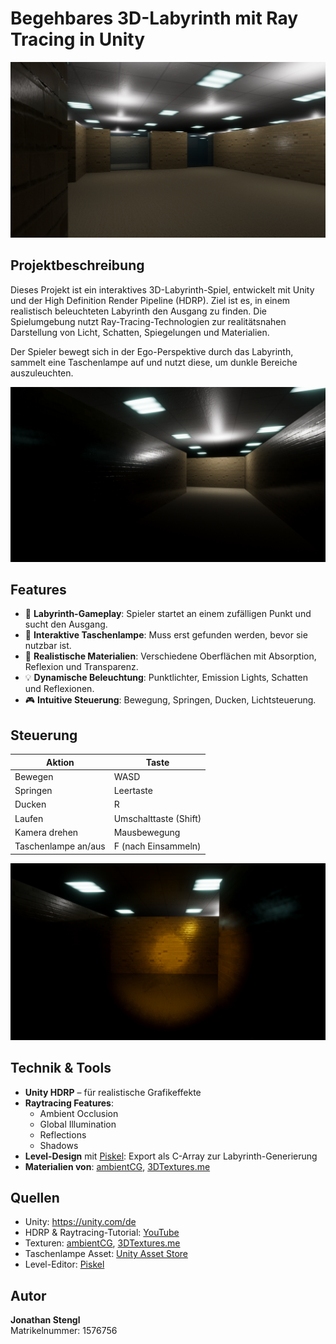 # Begehbares 3D-Labyrinth mit Ray Tracing in Unity

![Screenshot](img/img2.png)

## Projektbeschreibung

Dieses Projekt ist ein interaktives 3D-Labyrinth-Spiel, entwickelt mit Unity und der High Definition Render Pipeline (HDRP). Ziel ist es, in einem realistisch beleuchteten Labyrinth den Ausgang zu finden. Die Spielumgebung nutzt Ray-Tracing-Technologien zur realitätsnahen Darstellung von Licht, Schatten, Spiegelungen und Materialien.

Der Spieler bewegt sich in der Ego-Perspektive durch das Labyrinth, sammelt eine Taschenlampe auf und nutzt diese, um dunkle Bereiche auszuleuchten.

![Screenshot](img/img1.png)

## Features

- 🧭 **Labyrinth-Gameplay**: Spieler startet an einem zufälligen Punkt und sucht den Ausgang.
- 🔦 **Interaktive Taschenlampe**: Muss erst gefunden werden, bevor sie nutzbar ist.
- 🧱 **Realistische Materialien**: Verschiedene Oberflächen mit Absorption, Reflexion und Transparenz.
- 💡 **Dynamische Beleuchtung**: Punktlichter, Emission Lights, Schatten und Reflexionen.
- 🎮 **Intuitive Steuerung**: Bewegung, Springen, Ducken, Lichtsteuerung.

## Steuerung

| Aktion            | Taste                |
|------------------|----------------------|
| Bewegen          | WASD                 |
| Springen         | Leertaste            |
| Ducken           | R                    |
| Laufen           | Umschalttaste (Shift)|
| Kamera drehen    | Mausbewegung         |
| Taschenlampe an/aus | F (nach Einsammeln) |

![Screenshot](img/img3.png)

## Technik & Tools

- **Unity HDRP** – für realistische Grafikeffekte
- **Raytracing Features**:
  - Ambient Occlusion
  - Global Illumination
  - Reflections
  - Shadows
- **Level-Design** mit [Piskel](https://www.piskelapp.com/): Export als C-Array zur Labyrinth-Generierung
- **Materialien von**: [ambientCG](https://ambientcg.com), [3DTextures.me](https://3dtextures.me)

## Quellen

- Unity: https://unity.com/de  
- HDRP & Raytracing-Tutorial: [YouTube](https://www.youtube.com/watch?v=ad9f_nKU0ZA)  
- Texturen: [ambientCG](https://ambientcg.com), [3DTextures.me](https://3dtextures.me)  
- Taschenlampe Asset: [Unity Asset Store](https://assetstore.unity.com/packages/package/18972)  
- Level-Editor: [Piskel](https://www.piskelapp.com)

## Autor

**Jonathan Stengl**  
Matrikelnummer: 1576756  

